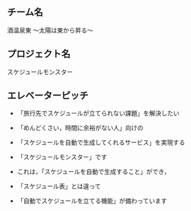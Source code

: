 ## チーム名
酒温泉東  〜太陽は東から昇る〜

## プロジェクト名
スケジュールモンスター

## エレベーターピッチ

* 「旅行先でスケジュールが立てられない課題」を解決したい

* 「めんどくさい，時間に余裕がない人」向けの

* 「スケジュールを自動で生成してくれるサービス」を実現する

* 「スケジュールモンスター」です

* これは，「スケジュールを自動で生成すること」ができ，

* 「スケジュール表」とは違って

* 「自動でスケジュールを立てる機能」が備わっています
